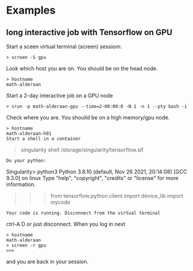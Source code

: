 # Examples 

## long interactive job with Tensorflow on GPU

Start a sceen virtual terminal (screen) sessiom:
```
> screen -S gpu 
```
Look which host you are on. You should be on the head node.
```
> hostname
math-alderaan
```
Start a 2-day interactive job on a GPU node
```
> srun -p math-alderaan-gpu --time=2-00:00:0 -N 1 -n 1 --pty bash -i 
```
Check where you are. You shouild be on a high memory/gpu node.
```
> hostname
math-alderaan-h01
Start a shell in a container
```
> singularity shell /storage/singularity/tensorflow.sif 
```
Do your python:
```
Singularity> python3
Python 3.8.10 (default, Nov 26 2021, 20:14:08)
[GCC 9.3.0] on linux
Type "help", "copyright", "credits" or "license" for more information.
>>> from tensorflow.python.client import device_lib
>>> import mycode
```
Your code is running. Disconnect from the virtual terminal
```
ctrl-A D 
or just disconnect. When you log in next 
```
> hostname
math-alderaan
> screen -r gpu
>>>
```
and you are back in your session.

